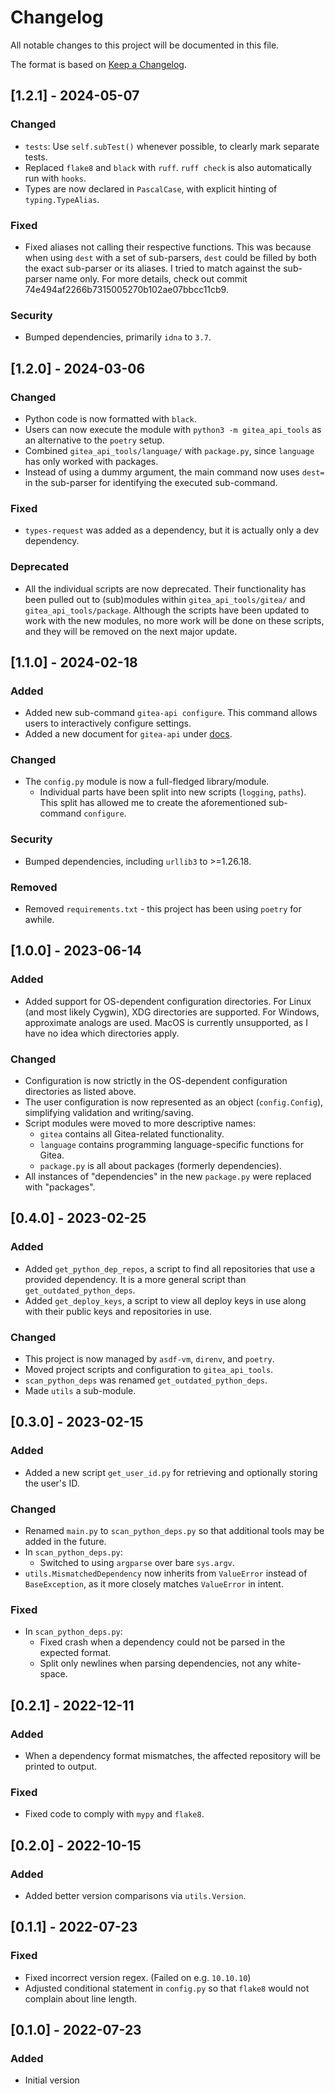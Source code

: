# Changelog
All notable changes to this project will be documented in this file.

The format is based on [Keep a Changelog](https://keepachangelog.com/en/1.0.0/).

## [1.2.1] - 2024-05-07
### Changed
- `tests`: Use `self.subTest()` whenever possible, to clearly mark separate tests.
- Replaced `flake8` and `black` with `ruff`. `ruff check` is also automatically run with `hooks`.
- Types are now declared in `PascalCase`, with explicit hinting of `typing.TypeAlias`.

### Fixed
- Fixed aliases not calling their respective functions. This was because when using `dest` with a set of sub-parsers, `dest` could be filled by both the exact sub-parser or its aliases. I tried to match against the sub-parser name only. For more details, check out commit 74e494af2266b7315005270b102ae07bbcc11cb9.

### Security
- Bumped dependencies, primarily `idna` to `3.7`.

## [1.2.0] - 2024-03-06
### Changed
- Python code is now formatted with `black`.
- Users can now execute the module with `python3 -m gitea_api_tools` as an alternative to the `poetry` setup.
- Combined `gitea_api_tools/language/` with `package.py`, since `language` has only worked with packages.
- Instead of using a dummy argument, the main command now uses `dest=` in the sub-parser for identifying the executed sub-command.

### Fixed
- `types-request` was added as a dependency, but it is actually only a dev dependency.

### Deprecated
- All the individual scripts are now deprecated. Their functionality has been pulled out to (sub)modules within `gitea_api_tools/gitea/` and `gitea_api_tools/package`. Although the scripts have been updated to work with the new modules, no more work will be done on these scripts, and they will be removed on the next major update.

## [1.1.0] - 2024-02-18
### Added
- Added new sub-command `gitea-api configure`. This command allows users to interactively configure settings.
- Added a new document for `gitea-api` under [docs](./docs).

### Changed
- The `config.py` module is now a full-fledged library/module.
    - Individual parts have been split into new scripts (`logging`, `paths`). This split has allowed me to create the aforementioned sub-command `configure`.

### Security
- Bumped dependencies, including `urllib3` to >=1.26.18.

### Removed
- Removed `requirements.txt` - this project has been using `poetry` for awhile.

## [1.0.0] - 2023-06-14
### Added
- Added support for OS-dependent configuration directories. For Linux (and most likely Cygwin), XDG directories are supported. For Windows, approximate analogs are used. MacOS is currently unsupported, as I have no idea which directories apply.

### Changed
- Configuration is now strictly in the OS-dependent configuration directories as listed above.
- The user configuration is now represented as an object (`config.Config`), simplifying validation and writing/saving.
- Script modules were moved to more descriptive names:
    - `gitea` contains all Gitea-related functionality.
    - `language` contains programming language-specific functions for Gitea.
    - `package.py` is all about packages (formerly dependencies).
- All instances of "dependencies" in the new `package.py` were replaced with "packages".

## [0.4.0] - 2023-02-25
### Added
- Added `get_python_dep_repos`, a script to find all repositories that use a provided dependency. It is a more general script than `get_outdated_python_deps`.
- Added `get_deploy_keys`, a script to view all deploy keys in use along with their public keys and repositories in use.

### Changed
- This project is now managed by `asdf-vm`, `direnv`, and `poetry`.
- Moved project scripts and configuration to `gitea_api_tools`.
- `scan_python_deps` was renamed `get_outdated_python_deps`.
- Made `utils` a sub-module.

## [0.3.0] - 2023-02-15
### Added
- Added a new script `get_user_id.py` for retrieving and optionally storing the user's ID.

### Changed
- Renamed `main.py` to `scan_python_deps.py` so that additional tools may be added in the future.
- In `scan_python_deps.py`:
    - Switched to using `argparse` over bare `sys.argv`.
- `utils.MismatchedDependency` now inherits from `ValueError` instead of `BaseException`, as it more closely matches `ValueError` in intent.

### Fixed
- In `scan_python_deps.py`:
    - Fixed crash when a dependency could not be parsed in the expected format.
    - Split only newlines when parsing dependencies, not any white-space.

## [0.2.1] - 2022-12-11
### Added
- When a dependency format mismatches, the affected repository will be printed to output.

### Fixed
- Fixed code to comply with `mypy` and `flake8`.

## [0.2.0] - 2022-10-15
### Added
- Added better version comparisons via `utils.Version`.

## [0.1.1] - 2022-07-23
### Fixed
- Fixed incorrect version regex. (Failed on e.g. `10.10.10`)
- Adjusted conditional statement in `config.py` so that `flake8` would not complain about line length.

## [0.1.0] - 2022-07-23
### Added
- Initial version

